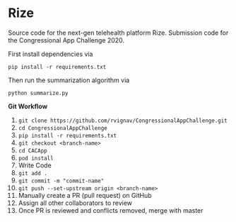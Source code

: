 # Rize
Source code for the next-gen telehealth platform Rize. Submission code for the Congressional App Challenge 2020.

First install dependencies via

    pip install -r requirements.txt
    
Then run the summarization algorithm via

    python summarize.py

**Git Workflow**
1. `git clone https://github.com/rvignav/CongressionalAppChallenge.git`
2. `cd CongressionalAppChallenge`
3. `pip install -r requirements.txt`
4. `git checkout <branch-name>`
5. `cd CACApp`
6. `pod install`
7. Write Code
8. `git add .`
9. `git commit -m "commit-name"`
10. `git push --set-upstream origin <branch-name>`
11. Manually create a PR (pull request) on GitHub
12. Assign all other collaborators to review
13. Once PR is reviewed and conflicts removed, merge with master
